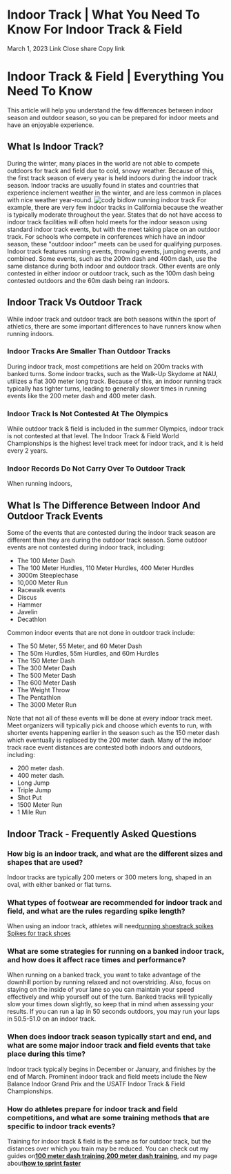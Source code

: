 #  Indoor Track | What You Need To Know For Indoor Track & Field 
March 1, 2023
Link
Close share Copy link
# Indoor Track & Field | Everything You Need To Know
This article will help you understand the few differences between indoor season and outdoor season, so you can be prepared for indoor meets and have an enjoyable experience.
## What Is Indoor Track?
During the winter, many places in the world are not able to compete outdoors for track and field due to cold, snowy weather. Because of this, the first track season of every year is held indoors during the indoor track season.
Indoor tracks are usually found in states and countries that experience inclement weather in the winter, and are less common in places with nice weather year-round.
![cody bidlow running indoor track](https://cdn.shopify.com/s/files/1/0015/4445/4207/files/indoor_track-01_480x480.jpg?v=1677712559)
For example, there are very few indoor tracks in California because the weather is typically moderate throughout the year.
States that do not have access to indoor track facilities will often hold meets for the indoor season using standard indoor track events, but with the meet taking place on an outdoor track.
For schools who compete in conferences which have an indoor season, these "outdoor indoor" meets can be used for qualifying purposes.
Indoor track features running events, throwing events, jumping events, and combined. Some events, such as the 200m dash and 400m dash, use the same distance during both indoor and outdoor track.
Other events are only contested in either indoor or outdoor track, such as the 100m dash being contested outdoors and the 60m dash being ran indoors.
## Indoor Track Vs Outdoor Track
While indoor track and outdoor track are both seasons within the sport of athletics, there are some important differences to have runners know when running indoors.
### Indoor Tracks Are Smaller Than Outdoor Tracks
During indoor track, most competitions are held on 200m tracks with banked turns. Some indoor tracks, such as the Walk-Up Skydome at NAU, utilizes a flat 300 meter long track.
Because of this, an indoor running track typically has tighter turns, leading to generally slower times in running events like the 200 meter dash and 400 meter dash.
### Indoor Track Is Not Contested At The Olympics
While outdoor track & field is included in the summer Olympics, indoor track is not contested at that level.
The Indoor Track & Field World Championships is the highest level track meet for indoor track, and it is held every 2 years.
### Indoor Records Do Not Carry Over To Outdoor Track
When running indoors,
## What Is The Difference Between Indoor And Outdoor Track Events
Some of the events that are contested during the indoor track season are different than they are during the outdoor track season.
Some outdoor events are not contested during indoor track, including:
  * The 100 Meter Dash
  * The 100 Meter Hurdles, 110 Meter Hurdles, 400 Meter Hurdles
  * 3000m Steeplechase
  * 10,000 Meter Run
  * Racewalk events
  * Discus
  * Hammer
  * Javelin
  * Decathlon


Common indoor events that are not done in outdoor track include:
  * The 50 Meter, 55 Meter, and 60 Meter Dash
  * The 50m Hurdles, 55m Hurdles, and 60m Hurdles
  * The 150 Meter Dash
  * The 300 Meter Dash
  * The 500 Meter Dash
  * The 600 Meter Dash
  * The Weight Throw
  * The Pentathlon
  * The 3000 Meter Run


Note that not all of these events will be done at every indoor track meet. Meet organizers will typically pick and choose which events to run, with shorter events happening earlier in the season such as the 150 meter dash which eventually is replaced by the 200 meter dash.
Many of the indoor track race event distances are contested both indoors and outdoors, including:
  * 200 meter dash.
  * 400 meter dash.
  * Long Jump
  * Triple Jump
  * Shot Put
  * 1500 Meter Run
  * 1 Mile Run


## Indoor Track - Frequently Asked Questions
### How big is an indoor track, and what are the different sizes and shapes that are used?
Indoor tracks are typically 200 meters or 300 meters long, shaped in an oval, with either banked or flat turns.
### What types of footwear are recommended for indoor track and field, and what are the rules regarding spike length?
When using an indoor track, athletes will need[running shoes](https://sprintingworkouts.com/blogs/track-spikes/what-shoes-are-good-for-sprinting)[track spikes](https://sprintingworkouts.com/blogs/track-spikes/best-track-spikes-sprinters)
[Spikes for track shoes](https://sprintingworkouts.com/blogs/track-spikes/spikes-for-track-shoes)
### What are some strategies for running on a banked indoor track, and how does it affect race times and performance?
When running on a banked track, you want to take advantage of the downhill portion by running relaxed and not overstriding.
Also, focus on staying on the inside of your lane so you can maintain your speed effectively and whip yourself out of the turn.
Banked tracks will typically slow your times down slightly, so keep that in mind when assessing your results. If you can run a lap in 50 seconds outdoors, you may run your laps in 50.5-51.0 on an indoor track.
### When does indoor track season typically start and end, and what are some major indoor track and field events that take place during this time?
Indoor track typically begins in December or January, and finishes by the end of March.
Prominent indoor track and field meets include the New Balance Indoor Grand Prix and the USATF Indoor Track & Field Championships.
### How do athletes prepare for indoor track and field competitions, and what are some training methods that are specific to indoor track events?
Training for indoor track & field is the same as for outdoor track, but the distances over which you train may be reduced.
You can check out my guides on[**100 meter dash training**](https://sprintingworkouts.com/pages/100m-dash-training),[**200 meter dash training**](https://sprintingworkouts.com/pages/200m-dash-training), and my page about[**how to sprint faster**](https://sprintingworkouts.com/pages/how-to-sprint-faster)
[ ](https://sprintingworkouts.com/blogs/coaching)
